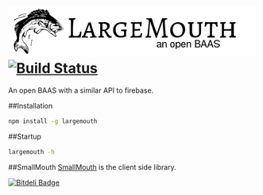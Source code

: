 ![LargeMouth an open BAAS](largemouth.png) [![Build Status](https://travis-ci.org/blittle/largemouth.png?branch=master)](https://travis-ci.org/blittle/largemouth)
========

An open BAAS with a similar API to firebase.

##Installation
```bash
npm install -g largemouth
```

##Startup
```bash
largemouth -h
```

##SmallMouth
[SmallMouth](https://github.com/blittle/smallmouth) is the client side library.



[![Bitdeli Badge](https://d2weczhvl823v0.cloudfront.net/blittle/largemouth/trend.png)](https://bitdeli.com/free "Bitdeli Badge")

